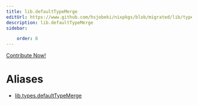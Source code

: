```yaml
---
title: lib.defaultTypeMerge
editUrl: https://www.github.com/hsjobeki/nixpkgs/blob/migrated/lib/types.nix#L79C22
description: lib.defaultTypeMerge
sidebar:

    order: 8
---
```


<a href="https://www.github.com/hsjobeki/nixpkgs/blob/migrated/lib/types.nix#L79C22">Contribute Now!</a>


# Aliases

- [lib.types.defaultTypeMerge](/nix-doc-comments/reference/lib/types/lib-types-defaulttypemerge)


